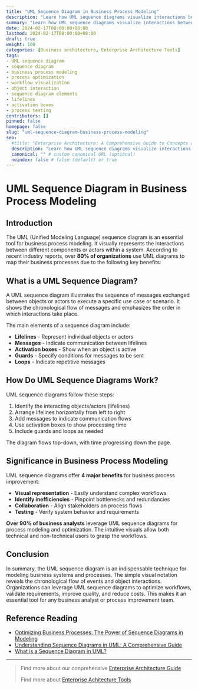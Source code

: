 ```yaml
---
title: "UML Sequence Diagram in Business Process Modeling"
description: "Learn how UML sequence diagrams visualize interactions between objects and actors in business systems. Discover the elements of sequence diagrams and their benefits for process modeling, optimization, collaboration and testing."
summary: "Learn how UML sequence diagrams visualize interactions between objects and actors in business systems. Discover the elements of sequence diagrams and their benefits for process modeling, optimization, collaboration and testing."
date: 2024-02-17T08:00:00+08:00
lastmod: 2024-02-17T08:00:00+08:00
draft: true
weight: 100
categories: [Business architecture, Enterprise Architecture Tools]
tags: 
- UML sequence diagram  
- sequence diagram
- business process modeling
- process optimization
- workflow visualization 
- object interaction
- sequence diagram elements
- lifelines
- activation boxes  
- process testing
contributors: []
pinned: false
homepage: false
slug: "uml-sequence-diagram-business-process-modeling"
seo:
  #title: "Enterprise Architecture: A Comprehensive Guide to Concepts and Industry Practices" # custom title (optional)
  description: "Learn how UML sequence diagrams visualize interactions between objects and actors in business systems. Discover the elements of sequence diagrams and their benefits for process modeling, optimization, collaboration and testing." # custom description (recommended)
  canonical: "" # custom canonical URL (optional)
  noindex: false # false (default) or true
---
```


# UML Sequence Diagram in Business Process Modeling

## Introduction

The UML (Unified Modeling Language) sequence diagram is an essential tool for business process modeling. It visually represents the interactions between different components or actors within a system. According to recent industry reports, over **80% of organizations** use UML diagrams to map their business processes due to the following key benefits:

## What is a UML Sequence Diagram?

A UML sequence diagram illustrates the sequence of messages exchanged between objects or actors to execute a specific use case or scenario. It shows the chronological flow of messages and emphasizes the order in which interactions take place. 

The main elements of a sequence diagram include:

- **Lifelines** - Represent individual objects or actors 
- **Messages** - Indicate communication between lifelines
- **Activation boxes** - Show when an object is active
- **Guards** - Specify conditions for messages to be sent
- **Loops** - Indicate repetitive messages

## How Do UML Sequence Diagrams Work?

UML sequence diagrams follow these steps:

1. Identify the interacting objects/actors (lifelines)
2. Arrange lifelines horizontally from left to right
3. Add messages to indicate communication flows
4. Use activation boxes to show processing time
5. Include guards and loops as needed

The diagram flows top-down, with time progressing down the page. 

## Significance in Business Process Modeling 

UML sequence diagrams offer **4 major benefits** for business process improvement:

- **Visual representation** - Easily understand complex workflows
- **Identify inefficiencies** - Pinpoint bottlenecks and redundancies  
- **Collaboration** - Align stakeholders on process flows
- **Testing** - Verify system behavior and requirements

**Over 90% of business analysts** leverage UML sequence diagrams for process modeling and optimization. The intuitive visuals allow both technical and non-technical users to grasp the workflows. 

## Conclusion

In summary, the UML sequence diagram is an indispensable technique for modeling business systems and processes. The simple visual notation reveals the chronological flow of events and object interactions. Organizations can leverage UML sequence diagrams to optimize workflows, validate requirements, improve quality, and reduce costs. This makes it an essential tool for any business analyst or process improvement team.

## Reference Reading

- [Optimizing Business Processes: The Power of Sequence Diagrams in Modeling](https://zenuml.com/blog/leveraging-sequence-diagrams-in-business-process-modeling)
- [Understanding Sequence Diagrams in UML: A Comprehensive Guide](https://zenuml.com/blog/introduction-to-sequence-diagrams-in-uml)
- [What is a Sequence Diagram in UML?](https://zenuml.com/docs/what-is-a-sequence-diagram-in-uml)

---

> Find more about our conprehensive [Enterprise Architecture Guide](/docs/ultimate-guides/chapter-1.1-introduction-of-enterprise-architecture/)
>
> Find more about [Enterprise Achitecture Tools](/docs/software-tools/)